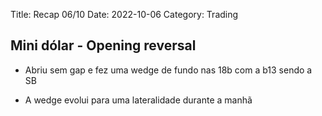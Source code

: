 Title: Recap 06/10
Date: 2022-10-06
Category: Trading

## Mini dólar - Opening reversal

* Abriu sem gap e fez uma wedge de fundo nas 18b com a b13 sendo a SB

*  A wedge evolui para uma lateralidade durante a manhã
